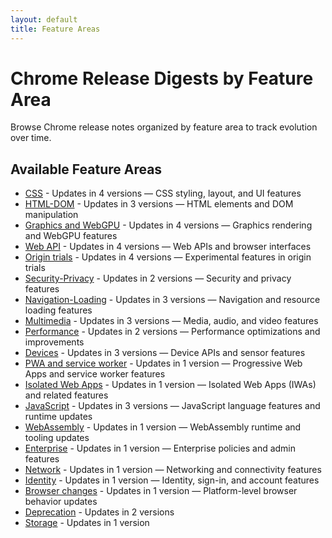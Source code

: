 ```yaml
---
layout: default
title: Feature Areas
---
```


# Chrome Release Digests by Feature Area

Browse Chrome release notes organized by feature area to track evolution over time.

## Available Feature Areas

- [CSS](./css/index.html) - Updates in 4 versions — CSS styling, layout, and UI features
- [HTML-DOM](./html-dom/index.html) - Updates in 3 versions — HTML elements and DOM manipulation
- [Graphics and WebGPU](./graphics-webgpu/index.html) - Updates in 4 versions — Graphics rendering and WebGPU features
- [Web API](./webapi/index.html) - Updates in 4 versions — Web APIs and browser interfaces
- [Origin trials](./origin-trials/index.html) - Updates in 4 versions — Experimental features in origin trials
- [Security-Privacy](./security-privacy/index.html) - Updates in 2 versions — Security and privacy features
- [Navigation-Loading](./navigation-loading/index.html) - Updates in 3 versions — Navigation and resource loading features
- [Multimedia](./multimedia/index.html) - Updates in 3 versions — Media, audio, and video features
- [Performance](./performance/index.html) - Updates in 2 versions — Performance optimizations and improvements
- [Devices](./devices/index.html) - Updates in 3 versions — Device APIs and sensor features
- [PWA and service worker](./pwa-service-worker/index.html) - Updates in 1 version — Progressive Web Apps and service worker features
- [Isolated Web Apps](./isolated-web-apps/index.html) - Updates in 1 version — Isolated Web Apps (IWAs) and related features
- [JavaScript](./javascript/index.html) - Updates in 3 versions — JavaScript language features and runtime updates
- [WebAssembly](./webassembly/index.html) - Updates in 1 version — WebAssembly runtime and tooling updates
- [Enterprise](./enterprise/index.html) - Updates in 1 version — Enterprise policies and admin features
- [Network](./network/index.html) - Updates in 1 version — Networking and connectivity features
- [Identity](./identity/index.html) - Updates in 1 version — Identity, sign-in, and account features
- [Browser changes](./browser-changes/index.html) - Updates in 1 version — Platform-level browser behavior updates
- [Deprecation](./deprecation/index.html) - Updates in 2 versions
- [Storage](./storage/index.html) - Updates in 1 version

